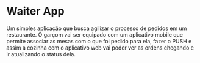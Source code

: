 # Waiter App

Um simples aplicação que busca agilizar o processo de pedidos em um restaurante. O garçom vai ser equipado com um aplicativo mobile que permite associar as mesas com o que foi pedido para ela, fazer o PUSH e assim a cozinha com o aplicativo web vai poder ver as ordens chegando e ir atualizando o status dela.
